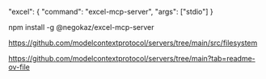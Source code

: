 "excel": {
                "command": "excel-mcp-server",
                "args": ["stdio"]
            }



npm install -g @negokaz/excel-mcp-server

https://github.com/modelcontextprotocol/servers/tree/main/src/filesystem

https://github.com/modelcontextprotocol/servers/tree/main?tab=readme-ov-file
